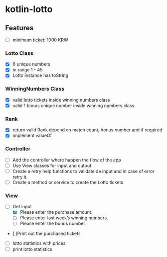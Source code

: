 # kotlin-lotto

## Features

- [ ] minimum ticket: 1000 KRW
### Lotto Class
- [x] 6 unique numbers
- [x] in range 1 - 45 
- [x] Lotto instance has toString
### WinningNumbers Class
- [x] valid lotto tickets inside winning numbers class
- [x] valid 1 bonus unique number inside winning numbers class

### Rank
- [x] return valid Rank depend on match count, bonus number and if required
- [x] implement valueOf

### Controller
- [ ] Add the controller where happen the flow of the app
- [ ] Use View classes for input and output
- [ ] Create a retry help functions to validate de input and in case of error retry it.
- [ ] Create a method or service to create the Lotto tickets

### View
- [ ] Get input
  - [x] Please enter the purchase amount.
  - [ ] Please enter last week’s winning numbers.
  - [ ] Please enter the bonus number.
- [ ]Print out the purchased tickets


- [ ] lotto statistics with prices
- [ ] print lotto statistics
